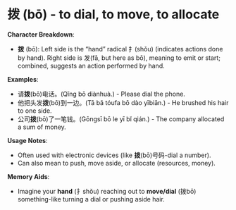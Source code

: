 # **拨 (bō) - to dial, to move, to allocate**

**Character Breakdown**:  
- **拨** (bō): Left side is the “hand” radical 扌(shǒu) (indicates actions done by hand). Right side is 发(fā, but here as bō), meaning to emit or start; combined, suggests an action performed by hand.

**Examples**:  
- 请**拨**(bō)电话。(Qǐng bō diànhuà.) - Please dial the phone.  
- 他把头发**拨**(bō)到一边。(Tā bǎ tóufa bō dào yībiān.) - He brushed his hair to one side.  
- 公司**拨**(bō)了一笔钱。(Gōngsī bō le yī bǐ qián.) - The company allocated a sum of money.

**Usage Notes**:  
- Often used with electronic devices (like **拨**(bō)号码-dial a number).  
- Can also mean to push, move aside, or allocate (resources, money).

**Memory Aids**:  
- Imagine your **hand** (扌shǒu) reaching out to **move/dial** (拨bō) something-like turning a dial or pushing aside hair.